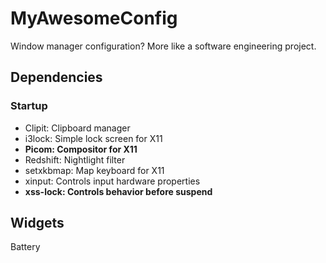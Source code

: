 # MyAwesomeConfig

Window manager configuration? More like a software engineering project.

## Dependencies

### Startup

- Clipit: Clipboard manager
- i3lock: Simple lock screen for X11
- **Picom: Compositor for X11**
- Redshift: Nightlight filter
- setxkbmap: Map keyboard for X11
- xinput: Controls input hardware properties
- **xss-lock: Controls behavior before suspend**

## Widgets

Battery
